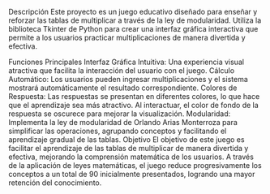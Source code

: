 Descripción
Este proyecto es un juego educativo diseñado para enseñar y reforzar las tablas de multiplicar a través de la ley de modularidad. Utiliza la biblioteca Tkinter de Python para crear una interfaz gráfica interactiva que permite a los usuarios practicar multiplicaciones de manera divertida y efectiva.

Funciones Principales
Interfaz Gráfica Intuitiva: Una experiencia visual atractiva que facilita la interacción del usuario con el juego.
Cálculo Automático: Los usuarios pueden ingresar multiplicaciones y el sistema mostrará automáticamente el resultado correspondiente.
Colores de Respuesta: Las respuestas se presentan en diferentes colores, lo que hace que el aprendizaje sea más atractivo. Al interactuar, el color de fondo de la respuesta se oscurece para mejorar la visualización.
Modularidad: Implementa la ley de modularidad de Orlando Arias Monterroza para simplificar las operaciones, agrupando conceptos y facilitando el aprendizaje gradual de las tablas.
Objetivo
El objetivo de este juego es facilitar el aprendizaje de las tablas de multiplicar de manera divertida y efectiva, mejorando la comprensión matemática de los usuarios. A través de la aplicación de leyes matemáticas, el juego reduce progresivamente los conceptos a un total de 90 inicialmente presentados, logrando una mayor retención del conocimiento.
